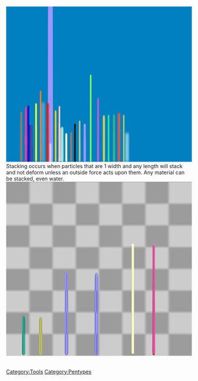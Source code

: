 ![Every material being stacked in alphabetical order](/images/Oe%20cake%20stacking.jpg "Every material being stacked in alphabetical order")Stacking occurs when particles that are 1 width and any length will stack and not deform unless an outside force acts upon them. Any material can be stacked, even water.![stacking whle in shader](/images/Stacking.png "stacking whle in shader") 

[Category:Tools](/Category_Tools.md "Category:Tools") [Category:Pentypes](/Category_Pentypes.md "Category:Pentypes")
